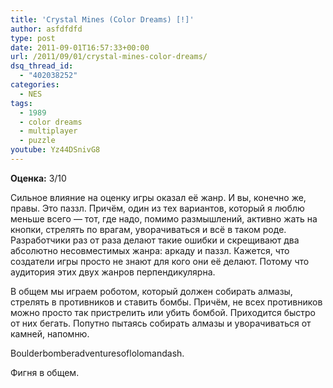 ```yaml
---
title: 'Crystal Mines (Color Dreams) [!]'
author: asfdfdfd
type: post
date: 2011-09-01T16:57:33+00:00
url: /2011/09/01/crystal-mines-color-dreams/
dsq_thread_id:
  - "402038252"
categories:
  - NES
tags:
  - 1989
  - color dreams
  - multiplayer
  - puzzle
youtube: Yz44DSnivG8
---
```

**Оценка:** 3/10

Сильное влияние на оценку игры оказал её жанр. И вы, конечно же, правы. Это паззл. Причём, один из тех вариантов, который я люблю меньше всего — тот, где надо, помимо размышлений, активно жать на кнопки, стрелять по врагам, уворачиваться и всё в таком роде. Разработчики раз от раза делают такие ошибки и скрещивают два абсолютно несовместимых жанра: аркаду и паззл. Кажется, что создатели игры просто не знают для кого они её делают. Потому что аудитория этих двух жанров перпендикулярна.

В общем мы играем роботом, который должен собирать алмазы, стрелять в противников и ставить бомбы. Причём, не всех противников можно просто так пристрелить или убить бомбой. Приходится быстро от них бегать. Попутно пытаясь собирать алмазы и уворачиваться от камней, напомню.

Boulderbomberadventuresoflolomandash.

Фигня в общем.